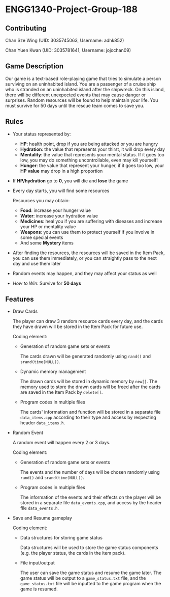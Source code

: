 # ENGG1340-Project-Group-188

## Contributing
Chan Sze Wing   (UID: 3035745063, Username: adhk852)

Chan Yuen Kwan  (UID: 3035781641, Username: jojochan09)

## Game Description
Our game is a text-based role-playing game that tries to simulate a person surviving on an uninhabited island. You are a passenger of a cruise ship who is stranded on an uninhabited island after the shipwreck. On this island, there will be different unexpected events that may cause danger or surprises. Random resources will be found to help maintain your life. You must survive for 50 days until the rescue team comes to save you.


## Rules
 - Your status represented by:
   - **HP**: health point, drop if you are being attacked or you are hungry 
   - **Hydration**: the value that represents your thirst, it will drop every day
   - **Mentality**: the value that represents your mental status. If it goes too low, you may do something uncontrollable, even may kill yourself!
   - **Hunger**: the value that represent your hunger, if it goes too low, your **HP value** may drop in a high proportion
 - If **HP/hydration** go to **0**, you will die and **lose** the game 
 
 - Every day starts, you will find some resources
      
      Resources you may obtain:
   - **Food**: increase your hunger value
   - **Water**: increase your hydration value
   - **Medicines**: heal you if you are suffering with diseases and increase your HP or mentality value
   - **Weapons**: you can use them to protect yourself if you involve in some special events
   - And some **Mystery** items
 - After finding the resources, the resources will be saved in the Item Pack, you can use them immediately, or you can straightly pass to the next day and use them later
 - Random events may happen, and they may affect your status as well
 - *How to Win*: Survive for **50 days** 


## Features 

- Draw Cards

  The player can draw 3 random resource cards every day, and the cards they have drawn will be stored in the Item Pack for future use.
  
  Coding element:
  - Generation of random game sets or events
    
    The cards drawn will be generated randomly using `rand()` and `srand(time(NULL))`.
    
  - Dynamic memory management
    
    The drawn cards will be stored in dynamic memory by `new[]`. The memory used to store the drawn cards will be freed after the cards are saved in the Item Pack by `delete[]`.
  
  - Program codes in multiple files
    
    The cards' information and function will be stored in a separate file `data_items.cpp` according to their type and access by respecting header `data_items.h`. 

- Random Event

  A random event will happen every 2 or 3 days.
  
  Coding element:
  - Generation of random game sets or events
  
     The events and the number of days will be chosen randomly using `rand()` and `srand(time(NULL))`.
    
  - Program codes in multiple files
    
    The information of the events and their effects on the player will be stored in a separate file `data_events.cpp`, and access by the header file `data_events.h`.
    
- Save and Resume gameplay
  
  Coding element:
  - Data structures for storing game status
    
    Data structures will be used to store the game status components (e.g. the player status, the cards in the item pack).
    
  - File input/output
    
    The user can save the game status and resume the game later. The game status will be output to a `game_status.txt` file, and the `game_status.txt` file will be inputted to the game program when the game is resumed.
